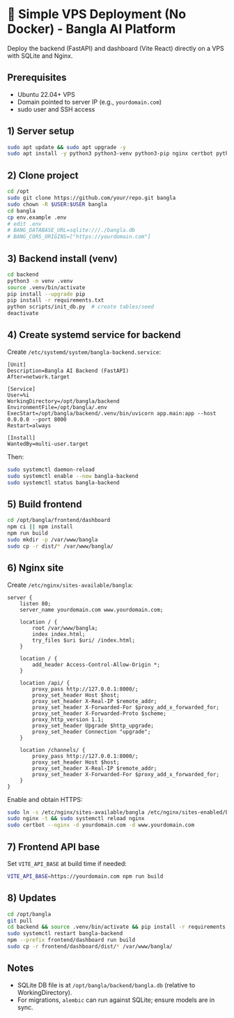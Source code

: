 # 🚀 Simple VPS Deployment (No Docker) - Bangla AI Platform

Deploy the backend (FastAPI) and dashboard (Vite React) directly on a VPS with SQLite and Nginx.

## Prerequisites

- Ubuntu 22.04+ VPS
- Domain pointed to server IP (e.g., `yourdomain.com`)
- sudo user and SSH access

## 1) Server setup

```bash
sudo apt update && sudo apt upgrade -y
sudo apt install -y python3 python3-venv python3-pip nginx certbot python3-certbot-nginx git
```

## 2) Clone project

```bash
cd /opt
sudo git clone https://github.com/your/repo.git bangla
sudo chown -R $USER:$USER bangla
cd bangla
cp env.example .env
# edit .env
# BANG_DATABASE_URL=sqlite:///./bangla.db
# BANG_CORS_ORIGINS=["https://yourdomain.com"]
```

## 3) Backend install (venv)

```bash
cd backend
python3 -m venv .venv
source .venv/bin/activate
pip install --upgrade pip
pip install -r requirements.txt
python scripts/init_db.py  # create tables/seed
deactivate
```

## 4) Create systemd service for backend

Create `/etc/systemd/system/bangla-backend.service`:

```
[Unit]
Description=Bangla AI Backend (FastAPI)
After=network.target

[Service]
User=%i
WorkingDirectory=/opt/bangla/backend
EnvironmentFile=/opt/bangla/.env
ExecStart=/opt/bangla/backend/.venv/bin/uvicorn app.main:app --host 0.0.0.0 --port 8000
Restart=always

[Install]
WantedBy=multi-user.target
```

Then:

```bash
sudo systemctl daemon-reload
sudo systemctl enable --now bangla-backend
sudo systemctl status bangla-backend
```

## 5) Build frontend

```bash
cd /opt/bangla/frontend/dashboard
npm ci || npm install
npm run build
sudo mkdir -p /var/www/bangla
sudo cp -r dist/* /var/www/bangla/
```

## 6) Nginx site

Create `/etc/nginx/sites-available/bangla`:

```
server {
    listen 80;
    server_name yourdomain.com www.yourdomain.com;

    location / {
        root /var/www/bangla;
        index index.html;
        try_files $uri $uri/ /index.html;
    }

    location / {
        add_header Access-Control-Allow-Origin *;
    }

    location /api/ {
        proxy_pass http://127.0.0.1:8000/;
        proxy_set_header Host $host;
        proxy_set_header X-Real-IP $remote_addr;
        proxy_set_header X-Forwarded-For $proxy_add_x_forwarded_for;
        proxy_set_header X-Forwarded-Proto $scheme;
        proxy_http_version 1.1;
        proxy_set_header Upgrade $http_upgrade;
        proxy_set_header Connection "upgrade";
    }

    location /channels/ {
        proxy_pass http://127.0.0.1:8000/;
        proxy_set_header Host $host;
        proxy_set_header X-Real-IP $remote_addr;
        proxy_set_header X-Forwarded-For $proxy_add_x_forwarded_for;
    }
}
```

Enable and obtain HTTPS:

```bash
sudo ln -s /etc/nginx/sites-available/bangla /etc/nginx/sites-enabled/bangla
sudo nginx -t && sudo systemctl reload nginx
sudo certbot --nginx -d yourdomain.com -d www.yourdomain.com
```

## 7) Frontend API base

Set `VITE_API_BASE` at build time if needed:

```bash
VITE_API_BASE=https://yourdomain.com npm run build
```

## 8) Updates

```bash
cd /opt/bangla
git pull
cd backend && source .venv/bin/activate && pip install -r requirements.txt && deactivate
sudo systemctl restart bangla-backend
npm --prefix frontend/dashboard run build
sudo cp -r frontend/dashboard/dist/* /var/www/bangla/
```

## Notes

- SQLite DB file is at `/opt/bangla/backend/bangla.db` (relative to WorkingDirectory).
- For migrations, `alembic` can run against SQLite; ensure models are in sync.
